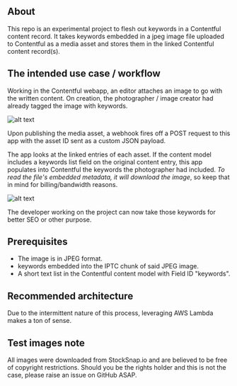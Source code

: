 ## About

This repo is an experimental project to flesh out keywords in a Contentful content record. It takes keywords embedded in a jpeg image file uploaded to Contentful as a media asset and stores them in the linked Contentful content record(s).

## The intended use case / workflow

Working in the Contentful webapp, an editor attaches an image to go with the written content. On creation, the photographer / image creator had already tagged the image with keywords.

![alt text](https://raw.githubusercontent.com/jamessam/ctf-keyword-extractor-py/master/docs/screen_shots/IPTC_in_preview.png "IPTC data seen in macOS Preview")

Upon publishing the media asset, a webhook fires off a POST request to this app with the asset ID sent as a custom JSON payload.

The app looks at the linked entries of each asset. If the content model includes a keywords list field on the original content entry, this app populates into Contentful the keywords the photographer had included. *To read the file's embedded metadata, it will download the image*, so keep that in mind for billing/bandwidth reasons.

![alt text](https://raw.githubusercontent.com/jamessam/ctf-keyword-extractor-py/master/docs/screen_shots/content_model_w_keywords.png "keywords seen in the Content Model")

The developer working on the project can now take those keywords for better SEO or other purpose.

## Prerequisites

* The image is in JPEG format.
* keywords embedded into the IPTC chunk of said JPEG image.
* A short text list in the Contentful content model with Field ID "keywords".

## Recommended architecture

Due to the intermittent nature of this process, leveraging AWS Lambda makes a ton of sense.

## Test images note
All images were downloaded from StockSnap.io and are believed to be free of copyright restrictions. Should you be the rights holder and this is not the case, please raise an issue on GitHub ASAP.

